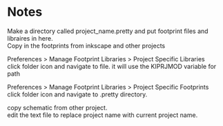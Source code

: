 # Notes

Make a directory called project_name.pretty and put footprint files and libraires in here.  
Copy in the footprints from inkscape and other projects

Preferences > Manage Footprint Libraries > Project Specific Libraries  
click folder icon and navigate to file. it will use the KIPRJMOD variable for path

Preferences > Manage Footprint Libraries > Project Specific Footprints  
click folder icon and navigate to .pretty directory. 


copy schematic from other project.  
edit the text file to replace project name with current project name.  
